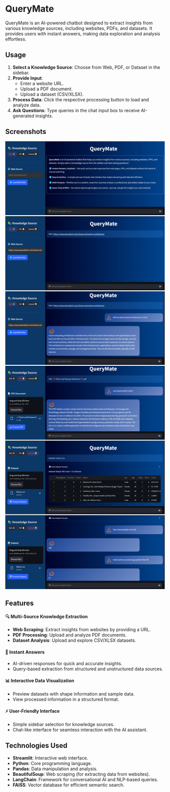 # QueryMate
QueryMate is an AI-powered chatbot designed to extract insights from various knowledge sources, including websites, PDFs, and datasets. It provides users with instant answers, making data exploration and analysis effortless.

## Usage
1. **Select a Knowledge Source**: Choose from Web, PDF, or Dataset in the sidebar.
2. **Provide Input**:
   - Enter a website URL.
   - Upload a PDF document.
   - Upload a dataset (CSV/XLSX).
3. **Process Data**: Click the respective processing button to load and analyze data.
4. **Ask Questions**: Type queries in the chat input box to receive AI-generated insights.

## Screenshots
![](screenshots/1.png)
![](screenshots/2.png)
![](screenshots/3.png)
![](screenshots/4.png)
![](screenshots/5.png)
![](screenshots/6.png)


## Features

#### 🔍 Multi-Source Knowledge Extraction
- **Web Scraping**: Extract insights from websites by providing a URL.
- **PDF Processing**: Upload and analyze PDF documents.
- **Dataset Analysis**: Upload and explore CSV/XLSX datasets.

#### 🚀 Instant Answers
- AI-driven responses for quick and accurate insights.
- Query-based extraction from structured and unstructured data sources.

#### 📊 Interactive Data Visualization
- Preview datasets with shape information and sample data.
- View processed information in a structured format.

#### ⚡ User-Friendly Interface
- Simple sidebar selection for knowledge sources.
- Chat-like interface for seamless interaction with the AI assistant.

## Technologies Used
- **Streamlit**: Interactive web interface.
- **Python**: Core programming language.
- **Pandas**: Data manipulation and analysis.
- **BeautifulSoup**: Web scraping (for extracting data from websites).
- **LangChain**: Framework for conversational AI and NLP-based queries.
- **FAISS**: Vector database for efficient semantic search.
